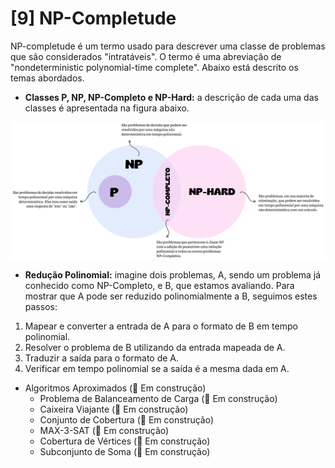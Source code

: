 # [9] NP-Completude
NP-completude é um termo usado para descrever uma classe de problemas que são considerados "intratáveis". O termo é uma abreviação de "nondeterministic polynomial-time complete". Abaixo está descrito os temas abordados.

* **Classes P, NP, NP-Completo e NP-Hard:** a descrição de cada uma das classes é apresentada na figura abaixo.

<img alt="Descrição das classes P, NP, NP-Completo e NP-Hard" src="https://github.com/stardotwav/ProjetoeAnalisedeAlgoritmos/blob/main/%5B9%5D%20NP-Complitude/npcomplitude.png"/>

* **Redução Polinomial:** imagine dois problemas, A, sendo um problema já conhecido como NP-Completo, e B, que estamos avaliando. Para mostrar que A pode ser reduzido polinomialmente a B, seguimos estes passos:
1. Mapear e converter a entrada de A para o formato de B em tempo polinomial.
2. Resolver o problema de B utilizando da entrada mapeada de A.
3. Traduzir a saída para o formato de A.
4. Verificar em tempo polinomial se a saída é a mesma dada em A.

* Algoritmos Aproximados (🚧 Em construção)
    * Problema de Balanceamento de Carga (🚧 Em construção)
    * Caixeira Viajante (🚧 Em construção)
    * Conjunto de Cobertura (🚧 Em construção)
    * MAX-3-SAT (🚧 Em construção)
    * Cobertura de Vértices (🚧 Em construção)
    * Subconjunto de Soma (🚧 Em construção)